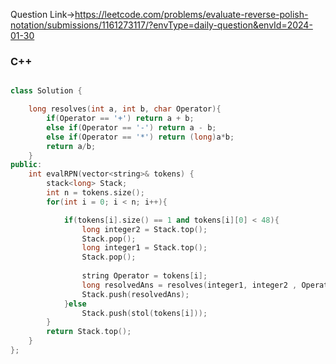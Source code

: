 Question Link->https://leetcode.com/problems/evaluate-reverse-polish-notation/submissions/1161273117/?envType=daily-question&envId=2024-01-30

### C++

```cpp

class Solution {

    long resolves(int a, int b, char Operator){
        if(Operator == '+') return a + b;
        else if(Operator == '-') return a - b;
        else if(Operator == '*') return (long)a*b;
        return a/b;
    }
public:
    int evalRPN(vector<string>& tokens) {
        stack<long> Stack;
        int n = tokens.size();
        for(int i = 0; i < n; i++){

            if(tokens[i].size() == 1 and tokens[i][0] < 48){
                long integer2 = Stack.top();
                Stack.pop();
                long integer1 = Stack.top();
                Stack.pop();
                
                string Operator = tokens[i];
                long resolvedAns = resolves(integer1, integer2 , Operator[0]);
                Stack.push(resolvedAns);
            }else 
                Stack.push(stol(tokens[i]));
        }
        return Stack.top();
    }
};


````
